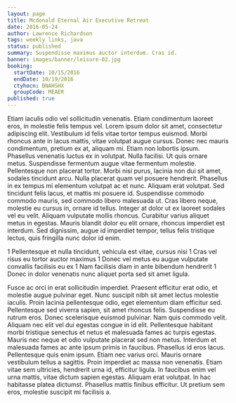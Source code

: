 ```yaml
---
layout: page
title: Mcdonald Eternal Air Executive Retreat
date: 2016-05-24
author: Lawrence Richardson
tags: weekly links, java
status: published
summary: Suspendisse maximus auctor interdum. Cras id.
banner: images/banner/leisure-02.jpg
booking:
  startDate: 10/15/2016
  endDate: 10/19/2016
  ctyhocn: BNAHSHX
  groupCode: MEAER
published: true
---
```

Etiam iaculis odio vel sollicitudin venenatis. Etiam condimentum laoreet eros, in molestie felis tempus vel. Lorem ipsum dolor sit amet, consectetur adipiscing elit. Vestibulum id felis vitae tortor tempus euismod. Morbi rhoncus ante in lacus mattis, vitae volutpat augue cursus. Donec nec mauris condimentum, pretium ex at, aliquam mi. Etiam non lobortis ipsum. Phasellus venenatis luctus ex in volutpat. Nulla facilisi.
Ut quis ornare metus. Suspendisse fermentum augue vitae fermentum molestie. Pellentesque non placerat tortor. Morbi nisi purus, lacinia non dui sit amet, sodales tincidunt arcu. Nulla placerat quam vel posuere hendrerit. Phasellus in ex tempus mi elementum volutpat ac et nunc. Aliquam erat volutpat. Sed tincidunt felis lacus, et mattis mi posuere id. Suspendisse commodo commodo mauris, sed commodo libero malesuada ut. Cras libero neque, molestie eu cursus in, ornare id tellus. Integer at dolor ut ex laoreet sodales vel eu velit. Aliquam vulputate mollis rhoncus. Curabitur varius aliquet metus in egestas. Mauris blandit dolor eu elit ornare, rhoncus imperdiet est interdum. Sed dignissim, augue id imperdiet tempor, tellus felis tristique lectus, quis fringilla nunc dolor id enim.

1 Pellentesque et nulla tincidunt, vehicula est vitae, cursus nisi
1 Cras vel risus eu tortor auctor maximus
1 Donec vel metus eu augue vulputate convallis facilisis eu ex
1 Nam facilisis diam in ante bibendum hendrerit
1 Donec in dolor venenatis nunc aliquet porta sed sit amet ligula.

Fusce ac orci in erat sollicitudin imperdiet. Praesent efficitur erat odio, et molestie augue pulvinar eget. Nunc suscipit nibh sit amet lectus molestie iaculis. Proin lacinia pellentesque odio, eget elementum diam efficitur sed. Pellentesque sed viverra sapien, sit amet rhoncus felis. Suspendisse eu rutrum eros. Donec scelerisque euismod pulvinar. Nam quis commodo velit. Aliquam nec elit vel dui egestas congue in id elit. Pellentesque habitant morbi tristique senectus et netus et malesuada fames ac turpis egestas. Mauris nec neque et odio vulputate placerat sed non metus.
Interdum et malesuada fames ac ante ipsum primis in faucibus. Phasellus id eros lacus. Pellentesque quis enim ipsum. Etiam nec varius orci. Mauris ornare vestibulum tellus a sagittis. Proin imperdiet ac massa non venenatis. Etiam vitae sem ultricies, hendrerit urna id, efficitur ligula. In faucibus enim vel urna mattis, vitae dictum sapien egestas. Aliquam erat volutpat. In hac habitasse platea dictumst. Phasellus mattis finibus efficitur. Ut pretium sem eros, molestie suscipit mi facilisis a.
